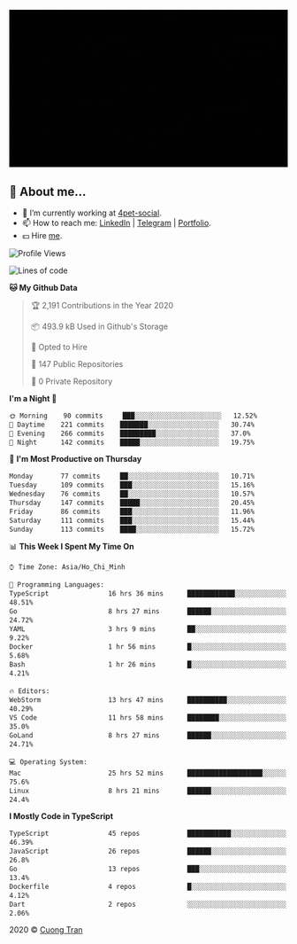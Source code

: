 ![banner](https://raw.githubusercontent.com/103cuong/103cuong/master/banner.gif)

## 🦄 About me...

- 🚀 I’m currently working at [4pet-social](https://github.com/4pet-social).
- 📫 How to reach me: [LinkedIn](https://linkedin.com/in/103cuong) | [Telegram](https://t.me/cuong103) | [Portfolio](https://103cuong.github.io/).
- 💵 Hire [me](mailto:103cuong@gmail.com).

<!--START_SECTION:waka-->
![Profile Views](http://img.shields.io/badge/Profile%20Views-18-blue)

![Lines of code](https://img.shields.io/badge/From%20Hello%20World%20I%27ve%20Written-17.6%20million%20lines%20of%20code-blue)

**🐱 My Github Data** 

> 🏆 2,191 Contributions in the Year 2020
 > 
> 📦 493.9 kB Used in Github's Storage 
 > 
> 💼 Opted to Hire
 > 
> 📜 147 Public Repositories
 > 
> 🔑 0 Private Repository 
 > 
**I'm a Night 🦉** 

```text
🌞 Morning    90 commits     ███░░░░░░░░░░░░░░░░░░░░░░   12.52% 
🌆 Daytime    221 commits    ███████░░░░░░░░░░░░░░░░░░   30.74% 
🌃 Evening    266 commits    █████████░░░░░░░░░░░░░░░░   37.0% 
🌙 Night      142 commits    █████░░░░░░░░░░░░░░░░░░░░   19.75%

```
📅 **I'm Most Productive on Thursday** 

```text
Monday       77 commits     ██░░░░░░░░░░░░░░░░░░░░░░░   10.71% 
Tuesday      109 commits    ███░░░░░░░░░░░░░░░░░░░░░░   15.16% 
Wednesday    76 commits     ██░░░░░░░░░░░░░░░░░░░░░░░   10.57% 
Thursday     147 commits    █████░░░░░░░░░░░░░░░░░░░░   20.45% 
Friday       86 commits     ███░░░░░░░░░░░░░░░░░░░░░░   11.96% 
Saturday     111 commits    ███░░░░░░░░░░░░░░░░░░░░░░   15.44% 
Sunday       113 commits    ████░░░░░░░░░░░░░░░░░░░░░   15.72%

```


📊 **This Week I Spent My Time On** 

```text
⌚︎ Time Zone: Asia/Ho_Chi_Minh

💬 Programming Languages: 
TypeScript               16 hrs 36 mins      ████████████░░░░░░░░░░░░░   48.51% 
Go                       8 hrs 27 mins       ██████░░░░░░░░░░░░░░░░░░░   24.72% 
YAML                     3 hrs 9 mins        ██░░░░░░░░░░░░░░░░░░░░░░░   9.22% 
Docker                   1 hr 56 mins        █░░░░░░░░░░░░░░░░░░░░░░░░   5.68% 
Bash                     1 hr 26 mins        █░░░░░░░░░░░░░░░░░░░░░░░░   4.21%

🔥 Editors: 
WebStorm                 13 hrs 47 mins      ██████████░░░░░░░░░░░░░░░   40.29% 
VS Code                  11 hrs 58 mins      ████████░░░░░░░░░░░░░░░░░   35.0% 
GoLand                   8 hrs 27 mins       ██████░░░░░░░░░░░░░░░░░░░   24.71%

💻 Operating System: 
Mac                      25 hrs 52 mins      ███████████████████░░░░░░   75.6% 
Linux                    8 hrs 21 mins       ██████░░░░░░░░░░░░░░░░░░░   24.4%

```

**I Mostly Code in TypeScript** 

```text
TypeScript               45 repos            ███████████░░░░░░░░░░░░░░   46.39% 
JavaScript               26 repos            ██████░░░░░░░░░░░░░░░░░░░   26.8% 
Go                       13 repos            ███░░░░░░░░░░░░░░░░░░░░░░   13.4% 
Dockerfile               4 repos             █░░░░░░░░░░░░░░░░░░░░░░░░   4.12% 
Dart                     2 repos             ░░░░░░░░░░░░░░░░░░░░░░░░░   2.06%

```



<!--END_SECTION:waka-->

2020 © [Cuong Tran](https://github.com/103cuong)
